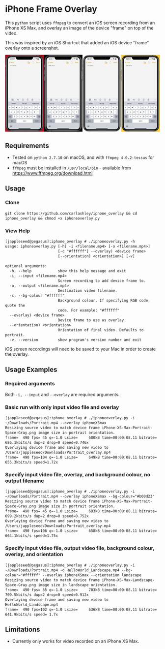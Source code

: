 # iPhone Frame Overlay
This `python` script uses `ffmpeg` to convert an iOS screen recording from an iPhone XS Max, and overlay an image of the device "frame" on top of the video.

This was inspired by an iOS Shortcut that added an iOS device "frame" overlay onto a screenshot.

![Screenshot](Device_Frame.png)

## Requirements
- Tested on `python 2.7.10` on macOS, and with `ffmpeg 4.0.2-tessus` for macOS
- `ffmpeg` must be installed in `/usr/local/bin` - available from https://www.ffmpeg.org/download.html

## Usage
### Clone
```
git clone https://github.com/carlashley/iphone_overlay && cd iphone_overlay && chmod +x iphoneoverlay.py
```

### View Help
```
[jappleseed@pegasus]:iphone_overlay # ./iphoneoverlay.py -h
usage: iphoneoverlay.py [-h] -i <filename.mp4> [-o <filename.mp4>]
                        [-c "#ffffff"] --overlay) <device frame>
                        [--orientation) <orientation>] [-v]

optional arguments:
  -h, --help            show this help message and exit
  -i, --input <filename.mp4>
                        Screen recording to add device frame to.
  -o, --output <filename.mp4>
                        Destination video filename.
  -c, --bg-colour "#ffffff"
                        Background colour. If specifying RGB code, quote the
                        code. For example: "#ffffff"
  --overlay) <device frame>
                        Device frame to use as overlay.
  --orientation) <orientation>
                        Orientation of final video. Defaults to portrait.
  -v, --version         show program's version number and exit
```
iOS screen recordings will need to be saved to your Mac in order to create the overlay.

## Usage Examples
### Required arguments
Both `-i, --input` and `--overlay` are required arguments.

### Basic run with only input video file and overlay
```
[jappleseed@pegasus]:iphone_overlay # ./iphoneoverlay.py -i ~/Downloads/Portrait.mp4 --overlay iphoneXSmax
Resizing source video to match device frame iPhone-XS-Max-Portrait-Space-Gray.png image size in portrait orientation.
frame=  490 fps= 45 q=-1.0 Lsize=     680kB time=00:00:08.11 bitrate= 686.1kbits/s dup=2 drop=0 speed=0.746x    
Overlaying device frame and saving new video to /Users/jappleseed/Downloads/Portrait_overlay.mp4
frame=  490 fps=104 q=-1.0 Lsize=     649kB time=00:00:08.11 bitrate= 655.3kbits/s speed=1.72x
```

### Specify input video file, overlay, and background colour, no output filename
```
[jappleseed@pegasus]:iphone_overlay # ./iphoneoverlay.py -i ~/Downloads/Portrait.mp4 --overlay iphoneXSmax --bg-colour="#b00d23"
Resizing source video to match device frame iPhone-XS-Max-Portrait-Space-Gray.png image size in portrait orientation.
frame=  490 fps= 45 q=-1.0 Lsize=     693kB time=00:00:08.11 bitrate= 699.2kbits/s dup=2 drop=0 speed=0.752x    
Overlaying device frame and saving new video to /Users/jappleseed/Downloads/Portrait_overlay.mp4
frame=  490 fps=106 q=-1.0 Lsize=     658kB time=00:00:08.11 bitrate= 664.1kbits/s speed=1.75x 
```

### Specify input video file, output video file, background colour, overlay, and orientation
```
[jappleseed@pegasus]:iphone_overlay # ./iphoneoverlay.py -i ~/Downloads/Portrait.mp4 -o HelloWorld_Landscape.mp4 --bg-colour="#ffffff" --overlay iphoneXSmax --orientation landscape
Resizing source video to match device frame iPhone-XS-Max-Landscape-Space-Gray.png image size in landscape orientation.
frame=  490 fps= 55 q=-1.0 Lsize=     703kB time=00:00:08.11 bitrate= 709.5kbits/s dup=2 drop=0 speed=0.912x
Overlaying device frame and saving new video to HelloWorld_Landscape.mp4
frame=  490 fps=102 q=-1.0 Lsize=     636kB time=00:00:08.11 bitrate= 641.9kbits/s speed= 1.7x
```

## Limitations
- Currently only works for video recorded on an iPhone XS Max.
